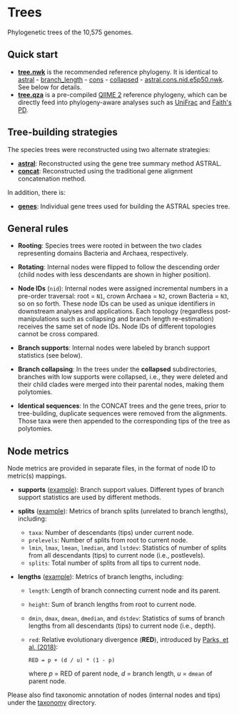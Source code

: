 Trees
=====

Phylogenetic trees of the 10,575 genomes.

## Quick start

- [**tree.nwk**](tree.nwk) is the recommended reference phylogeny. It is identical to [astral](astral) - [branch_length](astral/branch_length) - [cons](astral/branch_length/cons) - [collapsed](astral/branch_length/cons/collapsed) - [astral.cons.nid.e5p50.nwk](astral/branch_length/cons/collapsed/astral.cons.nid.e5p50.nwk). See below for details.
- [**tree.qza**](tree.qza) is a pre-compiled [QIIME 2](https://qiime2.org/) reference phylogeny, which can be directly feed into phylogeny-aware analyses such as [UniFrac](https://docs.qiime2.org/2020.2/plugins/available/diversity/beta-phylogenetic/) and [Faith's PD](https://docs.qiime2.org/2020.2/plugins/available/diversity/alpha-phylogenetic/).


## Tree-building strategies

The species trees were reconstructed using two alternate strategies:

- [**astral**](astral): Reconstructed using the gene tree summary method ASTRAL.
- [**concat**](concat): Reconstructed using the traditional gene alignment concatenation method.

In addition, there is:

- [**genes**](genes): Individual gene trees used for building the ASTRAL species tree.


## General rules

- **Rooting**: Species trees were rooted in between the two clades representing domains Bacteria and Archaea, respectively.

- **Rotating**: Internal nodes were flipped to follow the descending order (child nodes with less descendants are shown in higher position).

- **Node IDs** (`nid`): Internal nodes were assigned incremental numbers in a pre-order traversal: root = `N1`, crown Archaea = `N2`, crown Bacteria = `N3`, so on so forth. These node IDs can be used as unique identifiers in downstream analyses and applications. Each topology (regardless post-manipulations such as collapsing and branch length re-estimation) receives the same set of node IDs. Node IDs of different topologies cannot be cross compared.

- **Branch supports**: Internal nodes were labeled by branch support statistics (see below).

- **Branch collapsing**: In the trees under the **collapsed** subdirectories, branches with low supports were collapsed, i.e., they were deleted and their child clades were merged into their parental nodes, making them polytomies.

- **Identical sequences**: In the CONCAT trees and the gene trees, prior to tree-building, duplicate sequences were removed from the alignments. Those taxa were then appended to the corresponding tips of the tree as polytomies.


## Node metrics

Node metrics are provided in separate files, in the format of node ID to metric(s) mappings.

- **supports** ([example](astral/astral.supports.tsv.bz2)): Branch support values. Different types of branch support statistics are used by different methods.

- **splits** ([example](astral/astral.splits.tsv.bz2)): Metrics of branch splits (unrelated to branch lengths), including:
  - `taxa`: Number of descendants (tips) under current node.
  - `prelevels`: Number of splits from root to current node.
  - `lmin`, `lmax`, `lmean`, `lmedian`, and `lstdev`: Statistics of number of splits from all descendants (tips) to current node (i.e., postlevels).
  - `splits`: Total number of splits from all tips to current node.

- **lengths** ([example](astral/branch_length/cons/astral.cons.lengths.tsv.bz2)): Metrics of branch lengths, including:

  - `length`: Length of branch connecting current node and its parent.
  - `height`: Sum of branch lengths from root to current node.
  - `dmin`, `dmax`, `dmean`, `dmedian`, and `dstdev`: Statistics of sums of branch lengths from all descendants (tips) to current node (i.e., depth).
  - `red`: Relative evolutionary divergence (**RED**), introduced by [Parks, et al. (2018)](https://www.nature.com/articles/nbt.4229):

        RED = p + (d / u) * (1 - p)
    
    where _p_ = RED of parent node, _d_ = branch length, _u_ = `dmean` of parent node.

Please also find taxonomic annotation of nodes (internal nodes and tips) under the [taxonomy](../taxonomy) directory.
